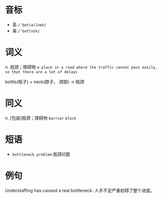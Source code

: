 # 音标

- 英 `/'bɒt(ə)lnek/`
- 美 `/'bɑtlnɛk/`

# 词义

n. 瓶颈；障碍物
`a place in a road where the traffic cannot pass easily, so that there are a lot of delays`



bottle(瓶子) + neck(脖子， 颈部) → 瓶颈

# 同义

n. [包装]瓶颈；障碍物
`barrier` `block`

# 短语

- `bottleneck problem` 瓶颈问题

# 例句

Understaffing has caused a real bottleneck.
人手不足严重妨碍了整个进度。


